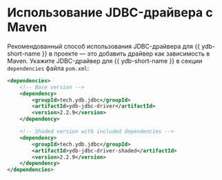 # Использование JDBC-драйвера с Maven

Рекомендованный способ использования JDBC-драйвера для {{ ydb-short-name }} в проекте — это добавить драйвер как зависимость в Maven. Укажите JDBC-драйвер для {{ ydb-short-name }} в секции `dependencies` файла `pom.xml`:

```xml
<dependencies>
    <!-- Base version -->
    <dependency>
        <groupId>tech.ydb.jdbc</groupId>
        <artifactId>ydb-jdbc-driver</artifactId>
        <version>2.2.9</version>
    </dependency>

    <!-- Shaded version with included dependencies -->
    <dependency>
        <groupId>tech.ydb.jdbc</groupId>
        <artifactId>ydb-jdbc-driver-shaded</artifactId>
        <version>2.2.9</version>
    </dependency>
</dependencies>
```